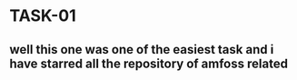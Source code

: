 # TASK-01
##        well this one was one of the easiest task and i have starred all the repository of amfoss related 


